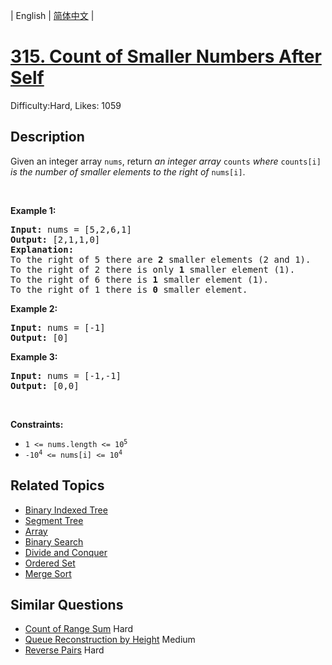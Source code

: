 
| English | [简体中文](problem_zh.md) |

# [315. Count of Smaller Numbers After Self](https://leetcode.com/problems/count-of-smaller-numbers-after-self/)
Difficulty:Hard, Likes: 1059

## Description

<p>Given an integer array <code>nums</code>, return<em> an integer array </em><code>counts</code><em> where </em><code>counts[i]</code><em> is the number of smaller elements to the right of </em><code>nums[i]</code>.</p>

<p>&nbsp;</p>
<p><strong class="example">Example 1:</strong></p>

<pre>
<strong>Input:</strong> nums = [5,2,6,1]
<strong>Output:</strong> [2,1,1,0]
<strong>Explanation:</strong>
To the right of 5 there are <b>2</b> smaller elements (2 and 1).
To the right of 2 there is only <b>1</b> smaller element (1).
To the right of 6 there is <b>1</b> smaller element (1).
To the right of 1 there is <b>0</b> smaller element.
</pre>

<p><strong class="example">Example 2:</strong></p>

<pre>
<strong>Input:</strong> nums = [-1]
<strong>Output:</strong> [0]
</pre>

<p><strong class="example">Example 3:</strong></p>

<pre>
<strong>Input:</strong> nums = [-1,-1]
<strong>Output:</strong> [0,0]
</pre>

<p>&nbsp;</p>
<p><strong>Constraints:</strong></p>

<ul>
	<li><code>1 &lt;= nums.length &lt;= 10<sup>5</sup></code></li>
	<li><code>-10<sup>4</sup> &lt;= nums[i] &lt;= 10<sup>4</sup></code></li>
</ul>


## Related Topics

- [Binary Indexed Tree](https://leetcode.com/tag/binary-indexed-tree/)
- [Segment Tree](https://leetcode.com/tag/segment-tree/)
- [Array](https://leetcode.com/tag/array/)
- [Binary Search](https://leetcode.com/tag/binary-search/)
- [Divide and Conquer](https://leetcode.com/tag/divide-and-conquer/)
- [Ordered Set](https://leetcode.com/tag/ordered-set/)
- [Merge Sort](https://leetcode.com/tag/merge-sort/)

## Similar Questions

- [Count of Range Sum](../count-of-range-sum/README_EN.md) Hard 
- [Queue Reconstruction by Height](../queue-reconstruction-by-height/README_EN.md) Medium 
- [Reverse Pairs](../reverse-pairs/README_EN.md) Hard 
